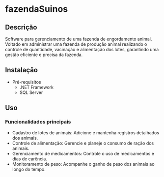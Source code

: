 # fazendaSuinos

## Descrição
 Software para gerenciamento de uma fazenda de engordamento animal. Voltado em administrar uma fazenda de produção animal realizando o controle de quantidade, vacinação e alimentação dos lotes, garantindo uma gestão eficiente e precisa da fazenda.

## Instalação
 - Pré-requisitos
   - .NET Framework
   - SQL Server
## Uso
 ### Funcionalidades principais
 - Cadastro de lotes de animais: Adicione e mantenha registros detalhados dos animais.
 - Controle de alimentação: Gerencie e planeje o consumo de ração dos animais.
 - Gerenciamento de medicamentos: Controle o uso de medicamentos e dias de carência.
 - Monitoramento de peso: Acompanhe o ganho de peso dos animais ao longo do tempo.


